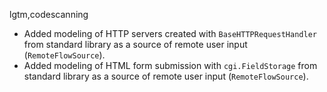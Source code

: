 lgtm,codescanning
* Added modeling of HTTP servers created with `BaseHTTPRequestHandler` from standard library as a source of remote user input (`RemoteFlowSource`).
* Added modeling of HTML form submission with `cgi.FieldStorage` from standard library as a source of remote user input (`RemoteFlowSource`).
